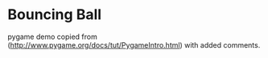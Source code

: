 # Bouncing Ball
pygame demo copied from (http://www.pygame.org/docs/tut/PygameIntro.html) with added comments. 
